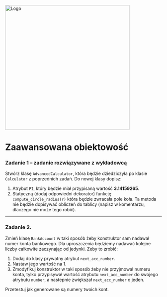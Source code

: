 <img alt="Logo" src="http://coderslab.pl/svg/logo-coderslab.svg" width="400">

# Zaawansowana obiektowość

### Zadanie 1 &ndash; zadanie rozwiązywane z wykładowcą
Stwórz klasę ```AdvancedCalculator```, która będzie dziedziczyła po klasie `Calculator` z poprzednich zadań. Do nowej klasy dopisz:

 1. Atrybut ```PI```, który będzie miał przypisaną wartość **3.14159265**.
 2. Statyczną (dodaj odpowiedni dekorator) funkcję ```compute_circle_radius(r)``` która będzie zwracała pole koła. Ta metoda nie będzie dopisywać obliczeń do tablicy (napisz w komentarzu, dlaczego nie może tego robić).

---

### Zadanie 2.
Zmień klasę `BankAccount` w taki sposób żeby konstruktor sam nadawał numer konta bankowego. Dla uproszczenia będziemy nadawać kolejne liczby całkowite zaczynając od jedynki. Zeby to zrobić:
 1. Dodaj do klasy prywatny atrybut `next_acc_number`.
 2. Nastaw jego wartość na 1.
 3. Zmodyfikuj konstruktor w taki sposób żeby nie przyjmował numeru konta, tylko przypisywał wartość atrybutu `next_acc_number` do swojego atrybutu `number`, a nastepnie zwiększał `next_acc_number` o jeden.

Przetestuj jak generowane są numery twoich kont.  
